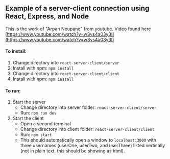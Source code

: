 ## Example of a server-client connection using React, Express, and Node

This is the work of "Arpan Neupane" from youtube. Video found here [https://www.youtube.com/watch?v=w3vs4a03y3I](https://www.youtube.com/watch?v=w3vs4a03y3I)

#### To install:

1. Change directory into `react-server-client/server`
2. Install with npm: `npm install`
3. Change directory into `react-server-client/client`
4. Install with npm: `npm install`

#### To run:

1. Start the server
   * Change directory into server folder: `react-server-client/server`
   * Run: `npm run dev`
2. Start the client
   * Open a second terminal
   * Change directory into client folder: `react-server-client/client`
   * Run: `npm start`
   * This should automatically open a window to `localhost:3000` with three usernames (userOne, userTwo, and userThree) listed vertically (not in plain text, this should be showing as html).
